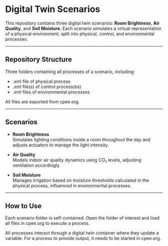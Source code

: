 # Digital Twin Scenarios

This repository contains three digital twin scenarios: **Room Brightness**, **Air Quality**, and **Soil Moisture**. 
Each scenario simulates a virtual representation of a physical environment, split into physical, control, and environmental processes.
 
---
## Repository Structure

Three folders containing all processes of a scenario, including:
- .xml file of physical process
- .xml file(s) of control process(es)
- .xml files of environmental processes

All files are exported from cpee.org.

---

## Scenarios

- **Room Brightness**  
  Simulates lighting conditions inside a room throughout the day and adjusts actuators to manage the light intensity.

- **Air Quality**  
  Models indoor air quality dynamics using CO₂ levels, adjusting ventilation accordingly.

- **Soil Moisture**  
  Manages irrigation based on moisture thresholds calculated in the physical process, influenced in environmental processes.

---

## How to Use

Each scenario folder is self-contained. 
Open the folder of interest and load all files in cpee.org to execute a process. 

All processes interact through a digital twin container where they update a variable. For a process to provide output, it needs to be started in cpee.org.

